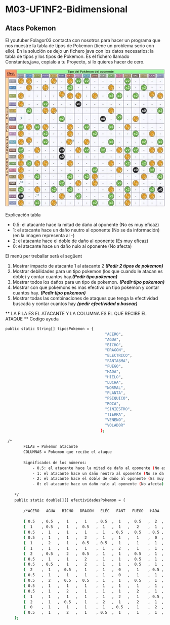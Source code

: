 # M03-UF1NF2-Bidimensional


## Atacs Pokemon


El youtuber Folagor03 contacta con nosotros para hacer un programa que nos muestre la tabla de tipos de Pokemon (tiene un problema serio con ello).
En la solución os dejo un fichero java con los datos necesarios: la tabla de tipos y los tipos de Pokemon. Es el fichero llamado Constantes,java, copialo a tu Proyecto, si lo quieres hacer de cero.

![](tabla_tipos.jpg)

Explicación tabla

- 0.5: el atacante hace la mitad de daño al oponente (No es muy eficaz)
- 1: el atacante hace un daño neutro al oponente (No se da información) (en la imagen representa al -)
- 2: el atacante hace el doble de daño al oponente (Es muy eficaz)
- 0: el atacante hace un daño nulo al oponente (No afecta)


El menú per treballar serà el següent

 1. Mostrar impacto de atacante 1 al atacante 2 ***(Pedir 2 tipos de pokemon)***
 2. Mostrar debilidades para un tipo pokemon (los que cuando le atacan es doble) y contar cuantos hay.***(Pedir tipo pokemon)***
 3. Mostrar todos los daños para un tipo de pokemon. ***(Pedir tipo pokemon)***
 4. Mostrar con que pokemons es mas efectivo un tipo pokemon y contar cuantos hay. ***(Pedir tipo pokemon)***
 5. Mostrar todas las combinaciones de ataques que tenga la efectividad buscada y contar cuantos hay ***(pedir efectividad a buscar)***
 
** LA FILA ES EL ATACANTE Y LA COLUMNA ES EL QUE RECIBE EL ATAQUE **
Codigo ayuda
```sh
public static String[] tiposPokemon = {
                                            "ACERO", 
                                            "AGUA", 
                                            "BICHO",
                                            "DRAGON",
                                            "ELECTRICO",
                                            "FANTASMA",
                                            "FUEGO",
                                            "HADA",
                                            "HIELO",
                                            "LUCHA",
                                            "NORMAL",
                                            "PLANTA",
                                            "PSIQUICO",
                                            "ROCA",
                                            "SINIESTRO",
                                            "TIERRA",
                                            "VENENO",
                                            "VOLADOR"
                                          };
 
 /*
        FILAS = Pokemon atacante
        COLUMNAS = Pokemon que recibe el ataque
         
        Significados de los números:
            - 0.5: el atacante hace la mitad de daño al oponente (No es muy eficaz) 
            - 1: el atacante hace un daño neutro al oponente (No se da información pero diremos neutro)
            - 2: el atacante hace el doble de daño al oponente (Es muy eficaz)
            - 0: el atacante hace un daño nulo al oponente (No afecta)
 
    */
    public static double[][] efectividadesPokemon = {
         
        /*ACERO   AGUA   BICHO   DRAGON   ELÉC   FANT   FUEGO   HADA   HIELO   LUCHA   NORMAL   PLANTA   PSI   ROCA   SINIE  TIERRA   VENENO   VOLADOR   */
         
        { 0.5   , 0.5  ,   1   ,   1    , 0.5  ,  1   ,  0.5   ,  2  ,   2   ,   1   ,    1    ,   1   ,  1   ,  2  ,   1   ,   1   ,    1   ,   1},   //ACERO
        {  1    , 0.5  ,   1   ,  0.5   ,  1   ,  1   ,   2    ,  1  ,   1   ,   1   ,    1    ,  0.5  ,  1   ,  2  ,   1   ,   2   ,    1   ,   1},   //AGUA
        { 0.5   ,  1   ,   1   ,   1    ,  1   , 0.5  ,  0.5   , 0.5 ,   1   ,  0.5  ,    1    ,   2   ,  2   ,  1  ,   2   ,   1   ,   0.5  ,  0.5},  //BICHO
        { 0.5   ,  1   ,   1   ,   2    ,  1   ,  1   ,   1    ,  0  ,   1   ,   1   ,    1    ,   1   ,  1   ,  1  ,   1   ,   1   ,    1   ,   1},   // DRAGÓN
        {  1    ,  2   ,   1   ,  0.5   , 0.5  ,  1   ,   1    ,  1  ,   1   ,   1   ,    1    ,  0.5  ,  1   ,  1  ,   1   ,   0   ,    1   ,   2},   // ELÉCTRICO
        {  1    ,  1   ,   1   ,   1    ,  1   ,  2   ,   1    ,  1  ,   1   ,   1   ,    0    ,   1   ,  2   ,  1  ,  0.5  ,   1   ,    1   ,   1},   // FANTASMA
        {  2    , 0.5  ,   2   ,  0.5   ,  1   ,  1   ,  0.5   ,  1  ,   2   ,   1   ,    1    ,   2   ,  1   , 0.5 ,   1   ,   1   ,    1   ,   1},   // FUEGO
        { 0.5   ,  1   ,   1   ,   2    ,  1   ,  1   ,  0.5   ,  1  ,   1   ,   2   ,    1    ,   1   ,  1   ,  1  ,   2   ,   1   ,   0.5  ,   1},   // HADA
        { 0.5   , 0.5  ,   1   ,   2    ,  1   ,  1   ,  0.5   ,  1  ,  0.5  ,   1   ,    1    ,   2   ,  1   ,  1  ,   1   ,   2   ,    1   ,   2},   // HIELO
        {  2    ,  1   ,  0.5  ,   1    ,  1   ,  0   ,   1    , 0.5 ,   2   ,   1   ,    2    ,   1   , 0.5  ,  2  ,   2   ,   1   ,   0.5  ,  0.5},  // LUCHA
        { 0.5   ,  1   ,   1   ,   1    ,  1   ,  0   ,   1    ,  1  ,   1   ,   1   ,    1    ,   1   ,  1   , 0.5 ,   1   ,   1   ,    1   ,   1},   // NORMAL
        { 0.5   ,  2   ,  0.5  ,  0.5   ,  1   ,  1   ,  0.5   ,  1  ,   1   ,   1   ,    1    ,  0.5  ,  1   ,  2  ,   1   ,   2   ,   0.5  ,  0.5},  // PLANTA
        { 0.5   ,  1   ,   1   ,   1    ,  1   ,  1   ,   1    ,  1  ,   1   ,   2   ,    1    ,   1   , 0.5  ,  1  ,   0   ,   1   ,    2   ,   1},   // PSÍQUICO
        { 0.5   ,  1   ,   2   ,   1    ,  1   ,  1   ,   2    ,  1  ,   2   ,  0.5  ,    1    ,   1   ,  1   ,  1  ,   1   ,  0.5  ,    1   ,   2},   // ROCA
        {  1    ,  1   ,   1   ,   1    ,  1   ,  2   ,   1    , 0.5 ,   1   ,  0.5  ,    1    ,   1   ,  2   ,  1  ,  0.5  ,   1   ,    1   ,   1},   // SINIESTRO
        {  2    ,  1   ,  0.5  ,   1    ,  2   ,  1   ,   2    ,  1  ,   1   ,   1   ,    1    ,  0.5  ,  1   ,  2  ,   1   ,   1   ,    2   ,   0},   // TIERRA
        {  0    ,  1   ,   1   ,   1    ,  1   , 0.5  ,   1    ,  2  ,   1   ,   1   ,    1    ,   2   ,  1   , 0.5 ,   1   ,  0.5  ,   0.5  ,   1},   // VENENO
        { 0.5   ,  1   ,   2   ,   1    , 0.5  ,  1   ,   1    ,  1  ,   1   ,   2   ,    1    ,   2   ,  1   , 0.5 ,   1   ,   1   ,    1   ,   1}    // VOLADOR
    };
```
